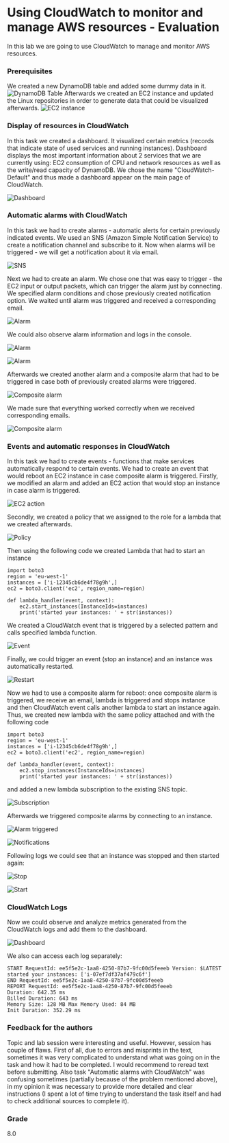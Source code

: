# Using CloudWatch to monitor and manage AWS resources - Evaluation
In this lab we are going to use CloudWatch to manage and monitor AWS resources. 

### Prerequisites

We created a new DynamoDB table and added some dummy data in it. 
![DynamoDB Table](img/dynamodb.png "DynamoDB Table")
Afterwards we created an EC2 instance and updated the Linux repositories in order to generate data that could be visualized afterwards.
![EC2 instance](img/ec2_instance.png "EC2 instance")

### Display of resources in CloudWatch

In this task we created a dashboard. It visualized certain metrics (records that indicate state of used services and running instances).
Dashboard displays the most important information about 2 services that we are currently using: EC2 consumption of CPU and network resources 
as well as the write/read capacity of DynamoDB. We chose the name "CloudWatch-Default" and thus made a dashboard appear on the main page of CloudWatch.

![Dashboard](img/dashboard.png "Dashboard")

### Automatic alarms with CloudWatch

In this task we had to create alarms - automatic alerts for certain previously indicated events. 
We used an SNS (Amazon Simple Notification Service) to create a notification channel and subscribe to it. Now when alarms will be triggered - 
we will get a notification about it via email.

![SNS](img/sns.png "SNS")

Next we had to create an alarm. We chose one that was easy to trigger - the EC2 input or output packets, which can trigger the alarm just by connecting. 
We specified alarm conditions and chose previously created notification option. We waited until alarm was triggered and received a corresponding email. 

![Alarm](img/alarm.png "Alarm")

We could also observe alarm information and logs in the console.

![Alarm](img/alarm1.png "Alarm")


![Alarm](img/alarm2.png "Alarm")

Afterwards we created another alarm and a composite alarm that had to be triggered in case both of previously created alarms were triggered.

![Composite alarm](img/composite.png "Composite alarm")

We made sure that everything worked correctly when we received corresponding emails.

![Composite alarm](img/composite1.png "Composite alarm")

### Events and automatic responses in CloudWatch

In this task we had to create events - functions that make services automatically respond to certain events. We had to create an event that 
would reboot an EC2 instance in case composite alarm is triggered. 
Firstly, we modified an alarm and added an EC2 action that would stop an instance in case alarm is triggered.

![EC2 action](img/ec2action.png "EC2 action")

Secondly, we created a policy that we assigned to the role for a lambda that we created afterwards. 

![Policy](img/policy.png "Policy")

Then using the following code we created Lambda that had to start an instance

```
import boto3
region = 'eu-west-1'
instances = ['i-12345cb6de4f78g9h',]
ec2 = boto3.client('ec2', region_name=region)

def lambda_handler(event, context):
    ec2.start_instances(InstanceIds=instances)
    print('started your instances: ' + str(instances))
```

We created a CloudWatch event that is triggered by a selected pattern and calls specified lambda function.

![Event](img/event.png "Event")

Finally, we could trigger an event (stop an instance) and an instance was automatically restarted.

![Restart](img/restart.png "Restart")

Now we had to use a composite alarm for reboot: once composite alarm is triggered, we receive an email, lambda is triggered and stops instance  
and then CloudWatch event calls another lambda to start an instance again. Thus, we created new lambda with the same policy attached and with the following code

```
import boto3
region = 'eu-west-1'
instances = ['i-12345cb6de4f78g9h',]
ec2 = boto3.client('ec2', region_name=region)

def lambda_handler(event, context):
    ec2.stop_instances(InstanceIds=instances)
    print('started your instances: ' + str(instances))
```

and added a new lambda subscription to the existing SNS topic.

![Subscription](img/sub.png "Subscription")

Afterwards we triggered composite alarms by connecting to an instance.

![Alarm triggered](img/alarm_trig.png "Alarm triggered")


![Notifications](img/notifications.png "Notifications")

Following logs we could see that an instance was stopped and then started again:

![Stop](img/stop.png "Stop")

![Start](img/start.png "Start")

### CloudWatch Logs

Now we could observe and analyze metrics generated from the CloudWatch logs and add them to the dashboard.

![Dashboard](img/dashboard2.png "Dashboard")

We also can access each log separately:

```
START RequestId: ee5f5e2c-1aa8-4250-87b7-9fc00d5feeeb Version: $LATEST
started your instances: ['i-07ef7df37af479c6f']
END RequestId: ee5f5e2c-1aa8-4250-87b7-9fc00d5feeeb
REPORT RequestId: ee5f5e2c-1aa8-4250-87b7-9fc00d5feeeb	
Duration: 642.35 ms	
Billed Duration: 643 ms	
Memory Size: 128 MB	Max Memory Used: 84 MB	
Init Duration: 352.29 ms	
```

### Feedback for the authors
Topic and lab session were interesting and useful. However, session has couple of flaws. First of all, due to errors and misprints in the text, 
sometimes it was very complicated to understand what was going on in the task and how it had to be completed. I would recommend 
to reread text before submitting. Also task "Automatic alarms with CloudWatch" was confusing sometimes (partially because of the problem mentioned above), 
in my opinion it was necessary to provide more detailed and clear instructions (I spent a lot of time trying to understand 
the task itself and had to check additional sources to complete it). 

### Grade
8.0
